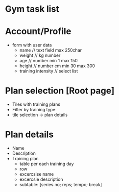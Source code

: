 # Gym task list

# Account/Profile
 - form with user data
    - name // text field max 250char
    - weight // kg number
    - age // number min 1 max 150
    - height // number cm min 30 max 300
    - training intensity // select list 

# Plan selection [Root page]

 - Tiles with training plans
 - Filter by training type
 - tile selection -> plan details

# Plan details
 
 - Name
 - Description
 - Training plan
    - table per each training day
    - row 
     - excercsise name
     - excercsie description
     - subtable: [series no; reps; tempo; break]
